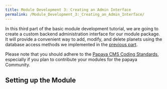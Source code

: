 ```yaml
---
title: Module Development 3: Creating an Admin Interface
permalink: /Module_Development_3:_Creating_an_Admin_Interface/
---
```


In this third part of the basic module development tutorial, we are going to create a custom backend administration interface for our module package. It will provide a convenient way to add, modify, and delete planets using the database access methods we implemented in the [previous part](/Module_Development_2:_Adding_Database_Support "wikilink").

Please note that you should adhere to the [Papaya CMS Coding Standards](/Papaya_CMS_Coding_Standards "wikilink"), especially if you plan to contribute your modules for the papaya Community.

Setting up the Module
---------------------